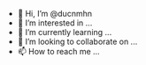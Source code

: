 - 👋 Hi, I’m @ducnmhn
- 👀 I’m interested in ...
- 🌱 I’m currently learning ...
- 💞️ I’m looking to collaborate on ...
- 📫 How to reach me ...

<!---
ducnmhn/ducnmhn is a ✨ special ✨ repository because its `README.md` (this file) appears on your GitHub profile.
You can click the Preview link to take a look at your changes.
--->
